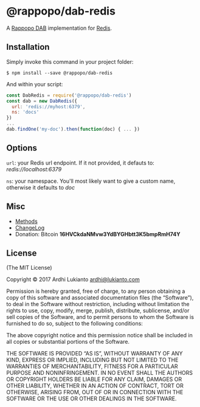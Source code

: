 # @rappopo/dab-redis

A [Rappopo DAB](https://github.com/rappopo/dab) implementation for [Redis](https://redis.io). 

## Installation

Simply invoke this command in your project folder:

```
$ npm install --save @rappopo/dab-redis
```

And within your script:

```javascript
const DabRedis = require('@rappopo/dab-redis')
const dab = new DabRedis({
  url: 'redis://myhost:6379',
  ns: 'docs'
})
...
dab.findOne('my-doc').then(function(doc) { ... })
```

## Options

`url`: your Redis url endpoint. If it not provided, it defauts to: *redis://localhost:6379*

`ns`: your namespace. You'll most likely want to give a custom name, otherwise it defaults to *doc*

## Misc

* [Methods](https://github.com/rappopo/dab)
* [ChangeLog](CHANGELOG.md)
* Donation: Bitcoin **16HVCkdaNMvw3YdBYGHbtt3K5bmpRmH74Y**

## License

(The MIT License)

Copyright © 2017 Ardhi Lukianto <ardhi@lukianto.com>

Permission is hereby granted, free of charge, to any person obtaining a copy of this software and associated documentation files (the “Software”), to deal in the Software without restriction, including without limitation the rights to use, copy, modify, merge, publish, distribute, sublicense, and/or sell copies of the Software, and to permit persons to whom the Software is furnished to do so, subject to the following conditions:

The above copyright notice and this permission notice shall be included in all copies or substantial portions of the Software.

THE SOFTWARE IS PROVIDED “AS IS”, WITHOUT WARRANTY OF ANY KIND, EXPRESS OR IMPLIED, INCLUDING BUT NOT LIMITED TO THE WARRANTIES OF MERCHANTABILITY, FITNESS FOR A PARTICULAR PURPOSE AND NONINFRINGEMENT. IN NO EVENT SHALL THE AUTHORS OR COPYRIGHT HOLDERS BE LIABLE FOR ANY CLAIM, DAMAGES OR OTHER LIABILITY, WHETHER IN AN ACTION OF CONTRACT, TORT OR OTHERWISE, ARISING FROM, OUT OF OR IN CONNECTION WITH THE SOFTWARE OR THE USE OR OTHER DEALINGS IN THE SOFTWARE.